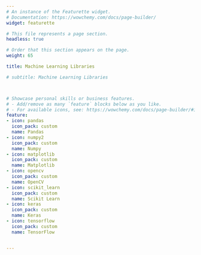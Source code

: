 ```yaml
---
# An instance of the Featurette widget.
# Documentation: https://wowchemy.com/docs/page-builder/
widget: featurette

# This file represents a page section.
headless: true

# Order that this section appears on the page.
weight: 65

title: Machine Learning Libraries

# subtitle: Machine Learning Libraries



# Showcase personal skills or business features.
# - Add/remove as many `feature` blocks below as you like.
# - For available icons, see: https://wowchemy.com/docs/page-builder/#icons
feature:
- icon: pandas
  icon_pack: custom
  name: Pandas
- icon: numpy2
  icon_pack: custom
  name: Numpy
- icon: matplotlib
  icon_pack: custom
  name: Matplotlib
- icon: opencv
  icon_pack: custom
  name: OpenCV
- icon: scikit_learn
  icon_pack: custom
  name: Scikit Learn
- icon: keras
  icon_pack: custom
  name: Keras
- icon: tensorflow
  icon_pack: custom
  name: TensorFlow


---
```

